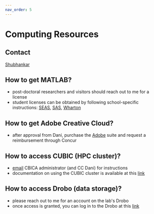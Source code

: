 ```yaml
---
nav_order: 5
---
```


# Computing Resources

## Contact
[Shubhankar](mailto:spatank@seas.upenn.edu)

## How to get MATLAB?
* post-doctoral researchers and visitors should reach out to me for a license
* student licenses can be obtained by following school-specific instructions: [SEAS](https://computing.sas.upenn.edu/matlab-student), [SAS](https://computing.sas.upenn.edu/matlab-student), [Wharton](https://apps.wharton.upenn.edu/research_it/software/1/)

## How to get Adobe Creative Cloud?
* after approval from Dani, purchase the [Adobe](https://www.adobe.com/creativecloud/buy/students.html) suite and request a reimbursement through Concur

## How to access CUBIC (HPC cluster)?
* [email](mailto:cbica-rt-reply@uphs.upenn.edu) CBICA administrator (and CC Dani) for instructions
* documentation on using the CUBIC cluster is available at this [link](https://pennlinc.github.io/docs/cubic#setting-up-your-account)

## How to access Drobo (data storage)?
* please reach out to me for an account on the lab's Drobo
* once access is granted, you can log in to the Drobo at this [link](https://bassett-data.seas.upenn.edu:15001)
